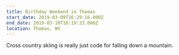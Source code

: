 ```yaml
---
title: Birthday Weekend in Thomas
start_date: 2019-03-09T16:29:16.000Z
end_date: 2019-03-10T16:19:33.000Z
location: Thomas, WV
---
```


Cross country skiing is really just code for falling down a mountain.
